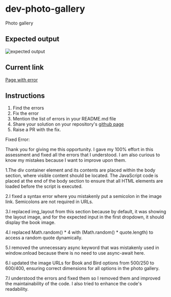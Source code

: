 # dev-photo-gallery
Photo gallery

## Expected output
![expected output](expected-output.png "Open book")

## Current link
[Page with error](https://anandrktm.github.io/dev-photo-gallery/) 


## Instructions
1. Find the errors
2. Fix the error
3. Mention the list of errors in your README.md file
4. Share your solution on your repository's [github page](https://pages.github.com/)
5. Raise a PR with the fix.


Fixed Error:

Thank you for giving me this opportunity. I gave my 100% effort in this assessment and fixed all the errors that I understood. I am also curious to know my mistakes because I want to improve upon them.

1.The div container element and its contents are placed within the body section, where visible content should be located. The JavaScript code is placed at the end of the body section to ensure that all HTML elements are loaded before the script is executed.

2.I fixed a syntax error where you mistakenly put a semicolon in the image link. Semicolons are not required in URLs.

3.I replaced img_layout from this section because by default, it was showing the layout image, and for the expected input in the first dropdown, it should display the book image.

4.I replaced Math.random() * 4 with (Math.random() * quote.length) to access a random quote dynamically.

5.I removed the unnecessary async keyword that was mistakenly used in window.onload because there is no need to use async-await here.

6.I updated the image URLs for Book and Bird options from 500/250 to 600/400, ensuring correct dimensions for all options in the photo gallery.

7.I understood the errors and fixed them so I removed them and improved the maintainability of the code. I also tried to enhance the code's readability.











